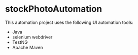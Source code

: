 # stockPhotoAutomation
This automation project uses the following UI automation tools:
- Java
- selenium webdriver
- TestNG
- Apache Maven 
